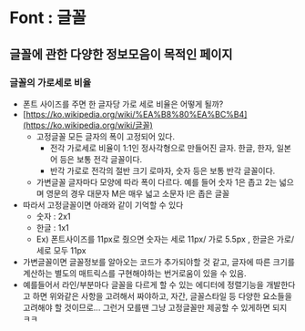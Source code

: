 # Font : 글꼴

## 글꼴에 관한 다양한 정보모음이 목적인 페이지

### 글꼴의 가로세로 비율

* 폰트 사이즈를 주면 한 글자당 가로 세로 비율은 어떻게 될까?
* [https://ko.wikipedia.org/wiki/%EA%B8%80%EA%BC%B4](https://ko.wikipedia.org/wiki/글꼴)
  * 고정글꼴 모든 글자의 폭이 고정되어 있다.
    * 전각 가로세로 비율이 1:1인 정사각형으로 만들어진 글자. 한글, 한자, 일본어 등은 보통 전각 글꼴이다.
    * 반각 가로로 전각의 절반 크기 로마자, 숫자 등은 보통 반각 글꼴이다.
  * 가변글꼴 글자마다 모양에 따라 폭이 다르다. 예를 들어 숫자 1은 좁고 2는 넓으며 영문의 경우 대문자 M은 매우 넓고 소문자 l은 좁은 글꼴
* 따라서 고정글꼴이면 아래와 같이 기억할 수 있다
  * 숫자 : 2x1
  * 한글 : 1x1
  * Ex) 폰트사이즈를 11px로 줬으면 숫자는 세로 11px/ 가로 5.5px , 한글은 가로/세로 모두 11px
* 가변글꼴이면 글꼴정보를 알아오는 코드가 추가되야할 것 같고, 글자에 따른 크기를 계산하는 별도의 매트릭스를 구현해야하는 번거로움이 있을 수 있음.
* 예를들어서 라인/부분마다 글꼴을 다르게 할 수 있는 에디터에 정렬기능을 개발한다고 하면 위와같은 사항을 고려해서 짜야하고, 자간, 글꼴스타일 등 다양한 요소들을 고려해야 할 것이므로... 그런거 모를땐 그냥 고정글꼴만 제공할 수 있게하면 되지 ㅋㅋ
